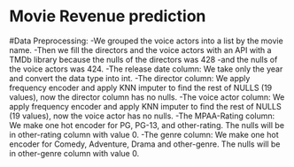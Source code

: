 # Movie Revenue prediction
#Data Preprocessing:
-We grouped the voice actors into a list by the movie name.
-Then we fill the directors and the voice actors with an API with a TMDb library because the nulls of the directors was 428 
-and the nulls of the voice actors was 424.
-The release date column: We take only the year and convert the data type into int.
-The director column: We apply frequency encoder and apply  KNN imputer to find the rest of NULLS (19 values), now the director column has no nulls.
-The voice actor column: We apply frequency encoder and apply  KNN imputer to find the rest of NULLS (19 values), now the voice actor has no nulls.
-The MPAA-Rating column: We make one hot encoder for PG, PG-13, and other-rating. The nulls will be in other-rating column with value 0.
-The genre column: We make one hot encoder for Comedy,  Adventure, Drama and other-genre. The nulls will be in other-genre column with value 0.


